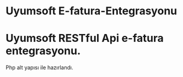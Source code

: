 # Uyumsoft E-fatura-Entegrasyonu

<h1> Uyumsoft RESTful Api e-fatura entegrasyonu.</h1>
Php alt yapısı ile hazırlandı.

